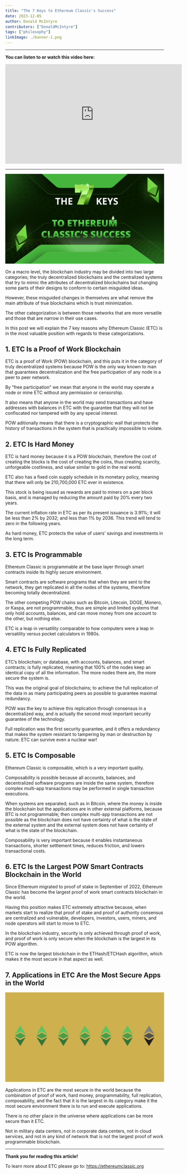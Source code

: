 ```yaml
---
title: "The 7 Keys to Ethereum Classic's Success"
date: 2023-12-05
author: Donald McIntyre
contributors: ["DonaldMcIntyre"]
tags: ["philosophy"]
linkImage: ./banner-1.png
---
```


---
**You can listen to or watch this video here:**

<iframe width="560" height="315" src="https://www.youtube.com/embed/VwO3AEabErg?si=tezYq_dAhrA4UQl1" title="YouTube video player" frameborder="0" allow="accelerometer; autoplay; clipboard-write; encrypted-media; gyroscope; picture-in-picture; web-share" allowfullscreen></iframe>

---

![](./banner-1.png)

On a macro level, the blockchain industry may be divided into two large categories; the truly decentralized blockchains and the centralized systems that try to mimic the attributes of decentralized blockchains but changing some parts of their designs to conform to certain misguided ideas.

However, these misguided changes in themselves are what remove the main attribute of true blockchains which is trust minimization.

The other categorization is between those networks that are more versatile and those that are narrow in their use cases.

In this post we will explain the 7 key reasons why Ethereum Classic (ETC) is in the most valuable position with regards to these categorizations.

## 1. ETC Is a Proof of Work Blockchain

ETC is a proof of Work (POW) blockchain, and this puts it in the category of truly decentralized systems because POW is the only way known to man that guarantees decentralization and the free participation of any node in a peer to peer network.

By “free participation” we mean that anyone in the world may operate a node or mine ETC without any permission or censorship. 

It also means that anyone in the world may send transactions and have addresses with balances in ETC with the guarantee that they will not be confiscated nor tampered with by any special interest.

POW aditionally means that there is a cryptographic wall that protects the history of transactions in the system that is practically impossible to violate.

## 2. ETC Is Hard Money

ETC is hard money because it is a POW blockchain, therefore the cost of creating the blocks is the cost of creating the coins, thus creating scarcity, unforgeable costliness, and value similar to gold in the real world.

ETC also has a fixed coin supply schedule in its monetary policy, meaning that there will only be 210,700,000 ETC ever in existence. 

This stock is being issued as rewards are paid to miners on a per block basis, and is managed by reducing the amount paid by 20% every two years.

The current inflation rate in ETC as per its present issuance is 3.91%; it will be less than 2% by 2032; and less than 1% by 2036. This trend will tend to zero in the following years.

As hard money, ETC protects the value of users’ savings and investments in the long term.

## 3. ETC Is Programmable

Ethereum Classic is programmable at the base layer through smart contracts inside its highly secure environment.

Smart contracts are software programs that when they are sent to the network, they get replicated in all the nodes of the systems, therefore becoming totally decentralized.

The other competing POW chains such as Bitcoin, Litecoin, DOGE, Monero, or Kaspa, are not programmable, thus are simple and limited systems that only hold accounts, balances, and can move money from one account to the other, but nothing else.

ETC is a leap in versatility comparable to how computers were a leap in versatility versus pocket calculators in 1980s.

## 4. ETC Is Fully Replicated

ETC’s blockchain; or database, with accounts, balances, and smart contracts; is fully replicated, meaning that 100% of the nodes keep an identical copy of all the information. The more nodes there are, the more secure the system is.

This was the original goal of blockchains; to achieve the full replication of the data in as many participating peers as possible to guarantee maximal redundancy. 

POW was the key to achieve this replication through consensus in a decentralized way, and is actually the second most important security guarantee of the technology.

Full replication was the first security guarantee, and it offers a redundancy that makes the system resistant to tampering by man or destruction by nature. ETC can survive even a nuclear war!

## 5. ETC Is Composable

Ethereum Classic is composable, which is a very important quality.

Composability is possible because all accounts, balances, and decentralized software programs are inside the same system, therefore complex multi-app transactions may be performed in single transaction executions.

When systems are separated; such as in Bitcoin, where the money is inside the blockchain but the applications are in other external platforms, because BTC is not programmable; then complex multi-app transactions are not possible as the blockchain does not have certainty of what is the state of the external system and the external system does not have certainty of what is the state of the blockchain.

Composability is very important because it enables instantaneous transactions, shorter settlement times, reduces friction, and lowers transactional costs.

## 6. ETC Is the Largest POW Smart Contracts Blockchain in the World

Since Ethereum migrated to proof of stake in September of 2022, Ethereum Classic has become the largest proof of work smart contracts blockchain in the world.

Having this position makes ETC extremely attractive because, when markets start to realize that proof of stake and proof of authority consensus are centralized and vulnerable, developers, investors, users, miners, and node operators will start to move to ETC. 

In the blockchain industry, security is only achieved through proof of work, and proof of work is only secure when the blockchain is the largest in its POW algorithm. 

ETC is now the largest blockchain in the ETHash/ETCHash algorithm, which makes it the most secure in that aspect as well.

## 7. Applications in ETC Are the Most Secure Apps in the World

![](./banner.png)

Applications in ETC are the most secure in the world because the combination of proof of work, hard money, programmability, full replication, composability, and the fact that it is the largest in its category make it the most secure environment there is to run and execute applications.

There is no other place in the universe where applications can be more secure than it ETC. 

Not in military data centers, not in corporate data centers, not in cloud services, and not in any kind of network that is not the largest proof of work programmable blockchain.

---

**Thank you for reading this article!**

To learn more about ETC please go to: https://ethereumclassic.org
